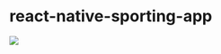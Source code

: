 # react-native-sporting-app

<img src="https://github.com/kehindeBankole/react-native-sporting-app/issues/1#issue-1070045575"/>
